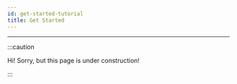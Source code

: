 ```yaml
---
id: get-started-tutorial
title: Get Started
---
```


----------------

:::caution

Hi! Sorry, but this page is under construction!

:::
